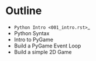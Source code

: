 Outline
=======

* `Python Intro <001_intro.rst>`_
* Python Syntax
* Intro to PyGame
* Build a PyGame Event Loop
* Build a simple 2D Game
